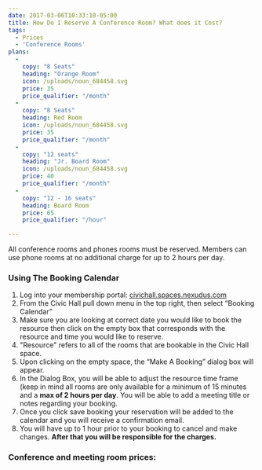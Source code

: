 ```yaml
---
date: 2017-03-06T10:33:10-05:00
title: How Do I Reserve A Conference Room? What does it Cost?
tags:
  - Prices
  - 'Conference Rooms'
plans:
  -
    copy: "8 Seats"
    heading: "Orange Room"
    icon: /uploads/noun_684458.svg
    price: 35
    price_qualifier: "/month"
  -
    copy: "8 Seats"
    heading: Red Room
    icon: /uploads/noun_684458.svg
    price: 35
    price_qualifier: "/month"
  -
    copy: "12 seats"
    heading: "Jr. Board Room"
    icon: /uploads/noun_684458.svg
    price: 40
    price_qualifier: "/month"
  -
    copy: "12 - 16 seats"    
    heading: Board Room
    price: 65
    price_qualifier: "/hour"

---
```

All conference rooms and phones rooms must be reserved. Members can use phone rooms at no additional charge for up to 2 hours per day. 

### Using The Booking Calendar

1.  Log into your membership portal: [civichall.spaces.nexudus.com](https://www.google.com/url?q=https%3A%2F%2Fcivichall.spaces.nexudus.com%2F&sa=D&sntz=1&usg=AFQjCNF0ID0nKHKNlX1W_Ha_Iv1D2XxxVw)
2.  From the Civic Hall pull down menu in the top right, then select “Booking Calendar”
3.  Make sure you are looking at correct date you would like to book the resource then click on the empty box that corresponds with the resource and time you would like to reserve.
4.  "Resource" refers to all of the rooms that are bookable in the Civic Hall space.
5.  Upon clicking on the empty space, the “Make A Booking” dialog box will appear.
6.  In the Dialog Box, you will be able to adjust the resource time frame (keep in mind all rooms are only available for a minimum of 15 minutes and a **max of 2 hours per day**. You will be able to add a meeting title or notes regarding your booking.
7.  Once you click save booking your reservation will be added to the calendar and you will receive a confirmation email.
8.  You will have up to 1 hour prior to your booking to cancel and make changes. **After that you will be responsible for the charges.**

### Conference and meeting room prices:
